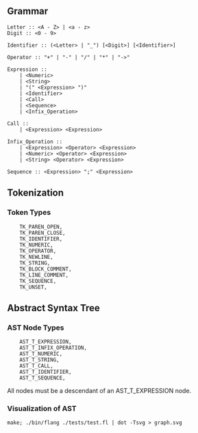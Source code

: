 ## Grammar

```
Letter :: <A - Z> | <a - z>
Digit :: <0 - 9>

Identifier :: (<Letter> | "_") [<Digit>] [<Identifier>]

Operator :: "+" | "-" | "/" | "*" | "->"

Expression ::
    | <Numeric>
    | <String>
    | "(" <Expression> ")"
    | <Identifier>
    | <Call>
    | <Sequence>
    | <Infix_Operation>

Call ::
    | <Expression> <Expression>

Infix_Operation ::
    | <Expression> <Operator> <Expression>
    | <Numeric> <Operator> <Expression>
    | <String> <Operator> <Expression>

Sequence :: <Expression> ";" <Expression>

```

## Tokenization

### Token Types

```
    TK_PAREN_OPEN,
    TK_PAREN_CLOSE,
    TK_IDENTIFIER,
    TK_NUMERIC,
    TK_OPERATOR,
    TK_NEWLINE,
    TK_STRING,
    TK_BLOCK_COMMENT,
    TK_LINE_COMMENT,
    TK_SEQUENCE,
    TK_UNSET,
```

## Abstract Syntax Tree

### AST Node Types

```
    AST_T_EXPRESSION,
    AST_T_INFIX_OPERATION,
    AST_T_NUMERIC,
    AST_T_STRING,
    AST_T_CALL,
    AST_T_IDENTIFIER,
    AST_T_SEQUENCE,
```

All nodes must be a descendant of an AST_T_EXPRESSION node.

### Visualization of AST

```
make; ./bin/flang ./tests/test.fl | dot -Tsvg > graph.svg
```